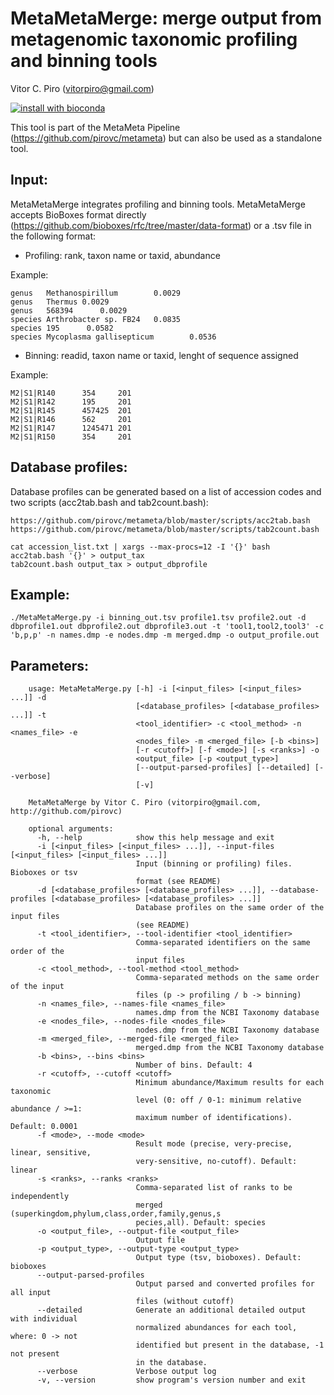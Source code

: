 # MetaMetaMerge: merge output from metagenomic taxonomic profiling and binning tools

Vitor C. Piro (vitorpiro@gmail.com)

[![install with bioconda](https://img.shields.io/badge/install%20with-bioconda-brightgreen.svg?style=flat-square)](http://bioconda.github.io/recipes/metametamerge/README.html)

This tool is part of the MetaMeta Pipeline (https://github.com/pirovc/metameta) but can also be used as a standalone tool.

Input:
------

MetaMetaMerge integrates profiling and binning tools. MetaMetaMerge accepts BioBoxes format directly (https://github.com/bioboxes/rfc/tree/master/data-format) or a .tsv file in the following format:

- Profiling: rank, taxon name or taxid, abundance

Example:

    genus   Methanospirillum        0.0029
    genus   Thermus 0.0029
    genus   568394      0.0029
    species Arthrobacter sp. FB24   0.0835
    species 195      0.0582
    species Mycoplasma gallisepticum        0.0536


- Binning: readid, taxon name or taxid, lenght of sequence assigned

Example:

    M2|S1|R140      354     201
    M2|S1|R142      195     201
    M2|S1|R145      457425  201
    M2|S1|R146      562     201
    M2|S1|R147      1245471 201
    M2|S1|R150      354     201


Database profiles:
------------------

Database profiles can be generated based on a list of accession codes and two scripts (acc2tab.bash and tab2count.bash):

    https://github.com/pirovc/metameta/blob/master/scripts/acc2tab.bash
    https://github.com/pirovc/metameta/blob/master/scripts/tab2count.bash

    cat accession_list.txt | xargs --max-procs=12 -I '{}' bash acc2tab.bash '{}' > output_tax
    tab2count.bash output_tax > output_dbprofile

Example:
--------

    ./MetaMetaMerge.py -i binning_out.tsv profile1.tsv profile2.out -d dbprofile1.out dbprofile2.out dbprofile3.out -t 'tool1,tool2,tool3' -c 'b,p,p' -n names.dmp -e nodes.dmp -m merged.dmp -o output_profile.out


Parameters:
-----------
        usage: MetaMetaMerge.py [-h] -i [<input_files> [<input_files> ...]] -d
                                [<database_profiles> [<database_profiles> ...]] -t
                                <tool_identifier> -c <tool_method> -n <names_file> -e
                                <nodes_file> -m <merged_file> [-b <bins>]
                                [-r <cutoff>] [-f <mode>] [-s <ranks>] -o
                                <output_file> [-p <output_type>]
                                [--output-parsed-profiles] [--detailed] [--verbose]
                                [-v]

        MetaMetaMerge by Vitor C. Piro (vitorpiro@gmail.com, http://github.com/pirovc)

        optional arguments:
          -h, --help            show this help message and exit
          -i [<input_files> [<input_files> ...]], --input-files [<input_files> [<input_files> ...]]
                                Input (binning or profiling) files. Bioboxes or tsv
                                format (see README)
          -d [<database_profiles> [<database_profiles> ...]], --database-profiles [<database_profiles> [<database_profiles> ...]]
                                Database profiles on the same order of the input files
                                (see README)
          -t <tool_identifier>, --tool-identifier <tool_identifier>
                                Comma-separated identifiers on the same order of the
                                input files
          -c <tool_method>, --tool-method <tool_method>
                                Comma-separated methods on the same order of the input
                                files (p -> profiling / b -> binning)
          -n <names_file>, --names-file <names_file>
                                names.dmp from the NCBI Taxonomy database
          -e <nodes_file>, --nodes-file <nodes_file>
                                nodes.dmp from the NCBI Taxonomy database
          -m <merged_file>, --merged-file <merged_file>
                                merged.dmp from the NCBI Taxonomy database
          -b <bins>, --bins <bins>
                                Number of bins. Default: 4
          -r <cutoff>, --cutoff <cutoff>
                                Minimum abundance/Maximum results for each taxonomic
                                level (0: off / 0-1: minimum relative abundance / >=1:
                                maximum number of identifications). Default: 0.0001
          -f <mode>, --mode <mode>
                                Result mode (precise, very-precise, linear, sensitive,
                                very-sensitive, no-cutoff). Default: linear
          -s <ranks>, --ranks <ranks>
                                Comma-separated list of ranks to be independently
                                merged (superkingdom,phylum,class,order,family,genus,s
                                pecies,all). Default: species
          -o <output_file>, --output-file <output_file>
                                Output file
          -p <output_type>, --output-type <output_type>
                                Output type (tsv, bioboxes). Default: bioboxes
          --output-parsed-profiles
                                Output parsed and converted profiles for all input
                                files (without cutoff)
          --detailed            Generate an additional detailed output with individual
                                normalized abundances for each tool, where: 0 -> not
                                identified but present in the database, -1 not present
                                in the database.
          --verbose             Verbose output log
          -v, --version         show program's version number and exit

